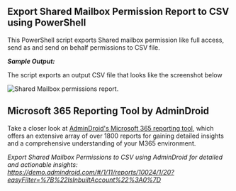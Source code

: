 ## Export Shared Mailbox Permission Report to CSV using PowerShell
 This PowerShell script exports Shared mailbox permission like full access, send as and send on behalf permissions to CSV file.

***Sample Output:*** 

The script exports an output CSV file that looks like the screenshot below

![Shared Mailbox permissions report.](https://o365reports.com/wp-content/uploads/2020/01/Shared-mailbox-permission-report-powershell.png?v=1705576636)

## Microsoft 365 Reporting Tool by AdminDroid 
Take a closer look at [AdminDroid's Microsoft 365 reporting tool](https://admindroid.com/?src=GitHub), which offers an extensive array of over 1800 reports for gaining detailed insights and a comprehensive understanding of your M365 environment.

*Export Shared Mailbox Permissions to CSV using AdminDroid for detailed and actionable insights: <https://demo.admindroid.com/#/1/11/reports/10024/1/20?easyFilter=%7B%22IsInbuiltAccount%22%3A0%7D>*


